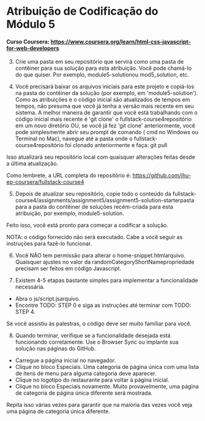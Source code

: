 # Atribuição de Codificação do Módulo 5

#### Curso Coursera:  https://www.coursera.org/learn/html-css-javascript-for-web-developers

3. Crie uma pasta em seu repositório que servirá como uma pasta de contêiner para sua solução para esta atribuição. Você pode chamá-lo do que quiser. Por exemplo, module5-solutionou mod5_solution, etc.

4. Você precisará baixar os arquivos iniciais para este projeto e copiá-los na pasta do contêiner da solução (por exemplo, em 'module5-solution'). Como as atribuições e o código inicial são atualizados de tempos em tempos, não presuma que você já tenha a versão mais recente em seu sistema. A melhor maneira de garantir que você está trabalhando com o código inicial mais recente é 'git clone' o fullstack-course4repositório em um novo diretório OU, se você já fez 'git clone' anteriormente, você pode simplesmente abrir seu prompt de comando ( cmd no Windows ou Terminal no Mac), navegue até a pasta onde o fullstack-course4repositório foi clonado anteriormente e faça: git pull

Isso atualizará seu repositório local com quaisquer alterações feitas desde a última atualização.

Como lembrete, a URL completa do repositório é: https://github.com/jhu-ep-coursera/fullstack-course4

5. Depois de atualizar seu repositório, copie todo o conteúdo da fullstack-course4/assignments/assignment5/assignment5-solution-starterpasta para a pasta do contêiner de soluções recém-criada para esta atribuição, por exemplo, module5-solution.

Feito isso, você está pronto para começar a codificar a solução.

NOTA: o código fornecido não será executado. Cabe a você seguir as instruções para fazê-lo funcionar.

6. Você NÃO tem permissão para alterar o home-snippet.htmlarquivo. Quaisquer ajustes no valor da randomCategoryShortNamepropriedade precisam ser feitos em código Javascript.

7. Existem 4-5 etapas bastante simples para implementar a funcionalidade necessária.

- Abra o js/script.jsarquivo.
- Encontre TODO: STEP 0 e siga as instruções até terminar com TODO: STEP 4.

 Se você assistiu às palestras, o código deve ser muito familiar para você.

8. Quando terminar, verifique se a funcionalidade desejada está funcionando corretamente. Use o Browser Sync ou implante sua solução nas páginas do GitHub.
- Carregue a página inicial no navegador.
- Clique no bloco Especiais. Uma categoria de página única com uma lista de itens de menu para alguma categoria deve aparecer.
- Clique no logotipo do restaurante para voltar à página inicial.
- Clique no bloco Especiais novamente. Muito provavelmente, uma página de categoria de página única diferente será mostrada.

 Repita isso várias vezes para garantir que na maioria das vezes você veja uma página de categoria única diferente.

